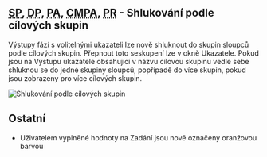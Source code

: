 ﻿---
categories: [fenix]
layout: fenix
---
## <abbr title="Strategický plán">SP</abbr>, <abbr title="Detailní plán">DP</abbr>, <abbr title="Postanalýza">PA</abbr>, <abbr title="Crossmediální postanalýza">CMPA</abbr>, <abbr title="Plán rádií">PR</abbr> - Shlukování podle cílových skupin

Výstupy fází s volitelnými ukazateli lze nově shluknout do skupin sloupců podle cílových skupin. Přepnout toto seskupení lze v okně Ukazatele. 
Pokud jsou na Výstupu ukazatele obsahující v názvu cílovou skupinu vedle sebe shluknou se do jedné skupiny sloupců, popřípadě do více skupin, pokud jsou zobrazeny pro více cílových skupin. 
   
![Shlukování podle cílových skupin]({{site.url}}/data/shluknoutdlecilovkyvsude.png "Shlukování podle cílových skupin")


## Ostatní
<ul>
<li>Uživatelem vyplněné hodnoty na Zadání jsou nově označeny oranžovou barvou</li>
</ul>
